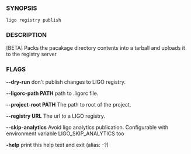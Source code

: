 
### SYNOPSIS
```
ligo registry publish
```

### DESCRIPTION
[BETA] Packs the pacakage directory contents into a tarball and uploads it to the registry server

### FLAGS
**--dry-run**
don't publish changes to LIGO registry.

**--ligorc-path PATH**
path to .ligorc file.

**--project-root PATH**
The path to root of the project.

**--registry URL**
The url to a LIGO registry.

**--skip-analytics**
Avoid ligo analytics publication. Configurable with environment variable LIGO_SKIP_ANALYTICS too

**-help**
print this help text and exit (alias: -?)


